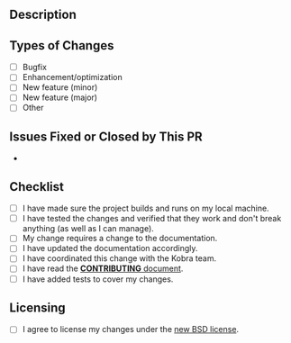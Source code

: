 <!--- Provide a general summary of your changes in the title above. -->

<!--- This template is optional and can be modified, but is here to help both you and us. -->
<!--- Anything on lines wrapped in comments like these will not show up in the final text. -->

## Description

<!--- Describe your changes in detail here. -->

## Types of Changes

<!--- What types of changes does your code introduce? Put an `x` in all the boxes that apply. -->

-   [ ] Bugfix
-   [ ] Enhancement/optimization
-   [ ] New feature (minor)
-   [ ] New feature (major)
-   [ ] Other

<!--- Feel free to remove this section of the template if it is not applicable. -->

## Issues Fixed or Closed by This PR

-

## Checklist

<!--- Go over all the following points, and put an `x` in all the boxes that apply. It's ok if you haven't done some of these things. -->
<!--- If you're unsure about any of these, don't hesitate to ask. We're here to help! -->

-   [ ] I have made sure the project builds and runs on my local machine.
-   [ ] I have tested the changes and verified that they work and don't break anything (as well as I can manage).
-   [ ] My change requires a change to the documentation.
-   [ ] I have updated the documentation accordingly.
-   [ ] I have coordinated this change with the Kobra team.
-   [ ] I have read the [**CONTRIBUTING** document](https://docs.qmk.fm/#/contributing).
-   [ ] I have added tests to cover my changes.

## Licensing

<!--- This is required to make sure we can use your changes in our codebase. -->

-   [ ] I agree to license my changes under the [new BSD license](https://en.wikipedia.org/wiki/BSD_licenses#3-clause_license_\(%22BSD_License_2.0%22,_%22Revised_BSD_License%22,_%22New_BSD_License%22,_or_%22Modified_BSD_License%22\)).

<!--- This template is based on [QMK's PR template](https://github.com/qmk/qmk_firmware/blob/master/.github/PULL_REQUEST_TEMPLATE.md) and is licensed under the GPLv2. -->
